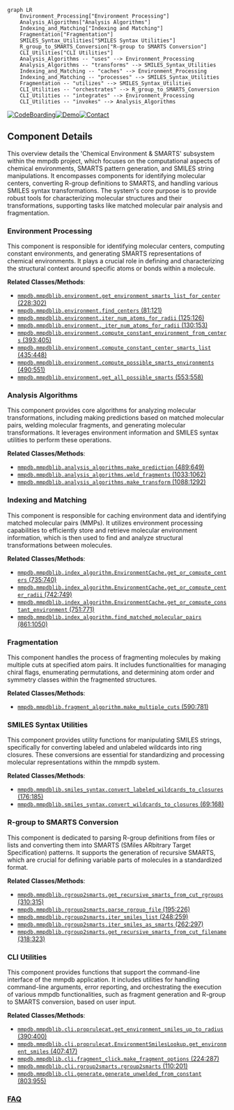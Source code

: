 ```mermaid
graph LR
    Environment_Processing["Environment Processing"]
    Analysis_Algorithms["Analysis Algorithms"]
    Indexing_and_Matching["Indexing and Matching"]
    Fragmentation["Fragmentation"]
    SMILES_Syntax_Utilities["SMILES Syntax Utilities"]
    R_group_to_SMARTS_Conversion["R-group to SMARTS Conversion"]
    CLI_Utilities["CLI Utilities"]
    Analysis_Algorithms -- "uses" --> Environment_Processing
    Analysis_Algorithms -- "transforms" --> SMILES_Syntax_Utilities
    Indexing_and_Matching -- "caches" --> Environment_Processing
    Indexing_and_Matching -- "processes" --> SMILES_Syntax_Utilities
    Fragmentation -- "utilizes" --> SMILES_Syntax_Utilities
    CLI_Utilities -- "orchestrates" --> R_group_to_SMARTS_Conversion
    CLI_Utilities -- "integrates" --> Environment_Processing
    CLI_Utilities -- "invokes" --> Analysis_Algorithms
```
[![CodeBoarding](https://img.shields.io/badge/Generated%20by-CodeBoarding-9cf?style=flat-square)](https://github.com/CodeBoarding/GeneratedOnBoardings)[![Demo](https://img.shields.io/badge/Try%20our-Demo-blue?style=flat-square)](https://www.codeboarding.org/demo)[![Contact](https://img.shields.io/badge/Contact%20us%20-%20contact@codeboarding.org-lightgrey?style=flat-square)](mailto:contact@codeboarding.org)

## Component Details

This overview details the 'Chemical Environment & SMARTS' subsystem within the mmpdb project, which focuses on the computational aspects of chemical environments, SMARTS pattern generation, and SMILES string manipulations. It encompasses components for identifying molecular centers, converting R-group definitions to SMARTS, and handling various SMILES syntax transformations. The system's core purpose is to provide robust tools for characterizing molecular structures and their transformations, supporting tasks like matched molecular pair analysis and fragmentation.

### Environment Processing
This component is responsible for identifying molecular centers, computing constant environments, and generating SMARTS representations of chemical environments. It plays a crucial role in defining and characterizing the structural context around specific atoms or bonds within a molecule.


**Related Classes/Methods**:

- <a href="https://github.com/rdkit/mmpdb/blob/master/mmpdblib/environment.py#L228-L302" target="_blank" rel="noopener noreferrer">`mmpdb.mmpdblib.environment.get_environment_smarts_list_for_center` (228:302)</a>
- <a href="https://github.com/rdkit/mmpdb/blob/master/mmpdblib/environment.py#L81-L121" target="_blank" rel="noopener noreferrer">`mmpdb.mmpdblib.environment.find_centers` (81:121)</a>
- <a href="https://github.com/rdkit/mmpdb/blob/master/mmpdblib/environment.py#L125-L126" target="_blank" rel="noopener noreferrer">`mmpdb.mmpdblib.environment.iter_num_atoms_for_radii` (125:126)</a>
- <a href="https://github.com/rdkit/mmpdb/blob/master/mmpdblib/environment.py#L130-L153" target="_blank" rel="noopener noreferrer">`mmpdb.mmpdblib.environment._iter_num_atoms_for_radii` (130:153)</a>
- <a href="https://github.com/rdkit/mmpdb/blob/master/mmpdblib/environment.py#L393-L405" target="_blank" rel="noopener noreferrer">`mmpdb.mmpdblib.environment.compute_constant_environment_from_centers` (393:405)</a>
- <a href="https://github.com/rdkit/mmpdb/blob/master/mmpdblib/environment.py#L435-L448" target="_blank" rel="noopener noreferrer">`mmpdb.mmpdblib.environment.compute_constant_center_smarts_list` (435:448)</a>
- <a href="https://github.com/rdkit/mmpdb/blob/master/mmpdblib/environment.py#L490-L551" target="_blank" rel="noopener noreferrer">`mmpdb.mmpdblib.environment.compute_possible_smarts_environments` (490:551)</a>
- <a href="https://github.com/rdkit/mmpdb/blob/master/mmpdblib/environment.py#L553-L558" target="_blank" rel="noopener noreferrer">`mmpdb.mmpdblib.environment.get_all_possible_smarts` (553:558)</a>


### Analysis Algorithms
This component provides core algorithms for analyzing molecular transformations, including making predictions based on matched molecular pairs, welding molecular fragments, and generating molecular transformations. It leverages environment information and SMILES syntax utilities to perform these operations.


**Related Classes/Methods**:

- <a href="https://github.com/rdkit/mmpdb/blob/master/mmpdblib/analysis_algorithms.py#L489-L649" target="_blank" rel="noopener noreferrer">`mmpdb.mmpdblib.analysis_algorithms.make_prediction` (489:649)</a>
- <a href="https://github.com/rdkit/mmpdb/blob/master/mmpdblib/analysis_algorithms.py#L1033-L1062" target="_blank" rel="noopener noreferrer">`mmpdb.mmpdblib.analysis_algorithms.weld_fragments` (1033:1062)</a>
- <a href="https://github.com/rdkit/mmpdb/blob/master/mmpdblib/analysis_algorithms.py#L1088-L1292" target="_blank" rel="noopener noreferrer">`mmpdb.mmpdblib.analysis_algorithms.make_transform` (1088:1292)</a>


### Indexing and Matching
This component is responsible for caching environment data and identifying matched molecular pairs (MMPs). It utilizes environment processing capabilities to efficiently store and retrieve molecular environment information, which is then used to find and analyze structural transformations between molecules.


**Related Classes/Methods**:

- <a href="https://github.com/rdkit/mmpdb/blob/master/mmpdblib/index_algorithm.py#L735-L740" target="_blank" rel="noopener noreferrer">`mmpdb.mmpdblib.index_algorithm.EnvironmentCache.get_or_compute_centers` (735:740)</a>
- <a href="https://github.com/rdkit/mmpdb/blob/master/mmpdblib/index_algorithm.py#L742-L749" target="_blank" rel="noopener noreferrer">`mmpdb.mmpdblib.index_algorithm.EnvironmentCache.get_or_compute_center_radii` (742:749)</a>
- <a href="https://github.com/rdkit/mmpdb/blob/master/mmpdblib/index_algorithm.py#L751-L771" target="_blank" rel="noopener noreferrer">`mmpdb.mmpdblib.index_algorithm.EnvironmentCache.get_or_compute_constant_environment` (751:771)</a>
- <a href="https://github.com/rdkit/mmpdb/blob/master/mmpdblib/index_algorithm.py#L861-L1050" target="_blank" rel="noopener noreferrer">`mmpdb.mmpdblib.index_algorithm.find_matched_molecular_pairs` (861:1050)</a>


### Fragmentation
This component handles the process of fragmenting molecules by making multiple cuts at specified atom pairs. It includes functionalities for managing chiral flags, enumerating permutations, and determining atom order and symmetry classes within the fragmented structures.


**Related Classes/Methods**:

- <a href="https://github.com/rdkit/mmpdb/blob/master/mmpdblib/fragment_algorithm.py#L590-L781" target="_blank" rel="noopener noreferrer">`mmpdb.mmpdblib.fragment_algorithm.make_multiple_cuts` (590:781)</a>


### SMILES Syntax Utilities
This component provides utility functions for manipulating SMILES strings, specifically for converting labeled and unlabeled wildcards into ring closures. These conversions are essential for standardizing and processing molecular representations within the mmpdb system.


**Related Classes/Methods**:

- <a href="https://github.com/rdkit/mmpdb/blob/master/mmpdblib/smiles_syntax.py#L176-L185" target="_blank" rel="noopener noreferrer">`mmpdb.mmpdblib.smiles_syntax.convert_labeled_wildcards_to_closures` (176:185)</a>
- <a href="https://github.com/rdkit/mmpdb/blob/master/mmpdblib/smiles_syntax.py#L69-L168" target="_blank" rel="noopener noreferrer">`mmpdb.mmpdblib.smiles_syntax.convert_wildcards_to_closures` (69:168)</a>


### R-group to SMARTS Conversion
This component is dedicated to parsing R-group definitions from files or lists and converting them into SMARTS (SMiles ARbitrary Target Specification) patterns. It supports the generation of recursive SMARTS, which are crucial for defining variable parts of molecules in a standardized format.


**Related Classes/Methods**:

- <a href="https://github.com/rdkit/mmpdb/blob/master/mmpdblib/rgroup2smarts.py#L310-L315" target="_blank" rel="noopener noreferrer">`mmpdb.mmpdblib.rgroup2smarts.get_recursive_smarts_from_cut_rgroups` (310:315)</a>
- <a href="https://github.com/rdkit/mmpdb/blob/master/mmpdblib/rgroup2smarts.py#L195-L226" target="_blank" rel="noopener noreferrer">`mmpdb.mmpdblib.rgroup2smarts.parse_rgroup_file` (195:226)</a>
- <a href="https://github.com/rdkit/mmpdb/blob/master/mmpdblib/rgroup2smarts.py#L248-L259" target="_blank" rel="noopener noreferrer">`mmpdb.mmpdblib.rgroup2smarts.iter_smiles_list` (248:259)</a>
- <a href="https://github.com/rdkit/mmpdb/blob/master/mmpdblib/rgroup2smarts.py#L262-L297" target="_blank" rel="noopener noreferrer">`mmpdb.mmpdblib.rgroup2smarts.iter_smiles_as_smarts` (262:297)</a>
- <a href="https://github.com/rdkit/mmpdb/blob/master/mmpdblib/rgroup2smarts.py#L318-L323" target="_blank" rel="noopener noreferrer">`mmpdb.mmpdblib.rgroup2smarts.get_recursive_smarts_from_cut_filename` (318:323)</a>


### CLI Utilities
This component provides functions that support the command-line interface of the mmpdb application. It includes utilities for handling command-line arguments, error reporting, and orchestrating the execution of various mmpdb functionalities, such as fragment generation and R-group to SMARTS conversion, based on user input.


**Related Classes/Methods**:

- <a href="https://github.com/rdkit/mmpdb/blob/master/mmpdblib/cli/proprulecat.py#L390-L400" target="_blank" rel="noopener noreferrer">`mmpdb.mmpdblib.cli.proprulecat.get_environment_smiles_up_to_radius` (390:400)</a>
- <a href="https://github.com/rdkit/mmpdb/blob/master/mmpdblib/cli/proprulecat.py#L407-L417" target="_blank" rel="noopener noreferrer">`mmpdb.mmpdblib.cli.proprulecat.EnvironmentSmilesLookup.get_environment_smiles` (407:417)</a>
- <a href="https://github.com/rdkit/mmpdb/blob/master/mmpdblib/cli/fragment_click.py#L224-L287" target="_blank" rel="noopener noreferrer">`mmpdb.mmpdblib.cli.fragment_click.make_fragment_options` (224:287)</a>
- <a href="https://github.com/rdkit/mmpdb/blob/master/mmpdblib/cli/rgroup2smarts.py#L110-L201" target="_blank" rel="noopener noreferrer">`mmpdb.mmpdblib.cli.rgroup2smarts.rgroup2smarts` (110:201)</a>
- <a href="https://github.com/rdkit/mmpdb/blob/master/mmpdblib/cli/generate.py#L803-L955" target="_blank" rel="noopener noreferrer">`mmpdb.mmpdblib.cli.generate.generate_unwelded_from_constant` (803:955)</a>




### [FAQ](https://github.com/CodeBoarding/GeneratedOnBoardings/tree/main?tab=readme-ov-file#faq)